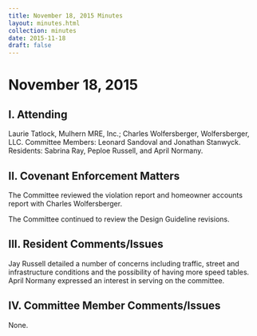 ```yaml
---
title: November 18, 2015 Minutes
layout: minutes.html
collection: minutes
date: 2015-11-18
draft: false
---
```

# November 18, 2015

## I. Attending
Laurie Tatlock, Mulhern MRE, Inc.; Charles Wolfersberger, Wolfersberger, LLC.  Committee Members: Leonard Sandoval and Jonathan Stanwyck.  Residents: Sabrina Ray, Peploe Russell, and April Normany.


## II. Covenant Enforcement Matters
The Committee reviewed the violation report and homeowner accounts report with Charles Wolfersberger.

The Committee continued to review the Design Guideline revisions.

## III. Resident Comments/Issues
Jay Russell detailed a number of concerns including traffic, street and infrastructure conditions and the possibility of having more speed tables.  April Normany expressed an interest in serving on the committee.

## IV. Committee Member Comments/Issues
None.
